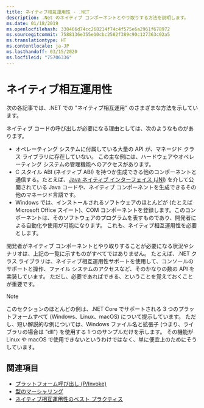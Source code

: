 ```yaml
---
title: ネイティブ相互運用性 - .NET
description: .Net のネイティブ コンポーネントとやり取りする方法を説明します。
ms.date: 01/18/2019
ms.openlocfilehash: 330466d74cc268214f74c4f575e6a2961f678972
ms.sourcegitcommit: 7588136e355e10cbc2582f389c90c127363c02a5
ms.translationtype: HT
ms.contentlocale: ja-JP
ms.lasthandoff: 03/15/2020
ms.locfileid: "75706336"
---
```

# <a name="native-interoperability"></a>ネイティブ相互運用性

次の各記事では、.NET での "ネイティブ相互運用" のさまざまな方法を示しています。

ネイティブ コードの呼び出しが必要になる理由としては、次のようなものがあります。

- オペレーティング システムに付属している大量の API が、マネージド クラス ライブラリに存在していない。 この主な例には、ハードウェアやオペレーティング システムの管理機能へのアクセスがあります。
- C スタイル ABI (ネイティブ ABI) を持つか生成できる他のコンポーネントと通信する。たとえば、[Java ネイティブ インターフェイス (JNI)](https://docs.oracle.com/javase/8/docs/technotes/guides/jni/) を介して公開されている Java コードや、ネイティブ コンポーネントを生成できるその他のマネージド言語です。
- Windows では、インストールされるソフトウェアのほとんどが (たとえば Microsoft Office スイート)、COM コンポーネントを登録します。このコンポーネントは、そのソフトウェアのプログラムを表すものであり、開発者による自動化や使用が可能になります。 これも、ネイティブ相互運用性を必要とします。

開発者がネイティブ コンポーネントとやり取りすることが必要になる状況やシナリオは、上記の一覧に示すものがすべてではありません。 たとえば、.NET クラス ライブラリは、ネイティブ相互運用性サポートを使用して、コンソールのサポートと操作、ファイル システムのアクセスなど、そのかなりの数の API を実装しています。 ただし、必要であればできる、ということを覚えておくことが重要です。

> [!NOTE]
> このセクションのほとんどの例は、.NET Core でサポートされる 3 つのプラットフォームすべて (Windows、Linux、macOS) について提示しています。 ただし、短い解説的な例については、Windows ファイル名と拡張子 (つまり、ライブラリの場合は "dll") を使用する 1 つのサンプルだけを示します。 その機能が Linux や macOS で使用できないというわけではなく、単に便宜上のためにそうしています。

## <a name="see-also"></a>関連項目

- [プラットフォーム呼び出し (P/Invoke)](pinvoke.md)
- [型のマーシャリング](type-marshaling.md)
- [ネイティブ相互運用性のベスト プラクティス](best-practices.md)
